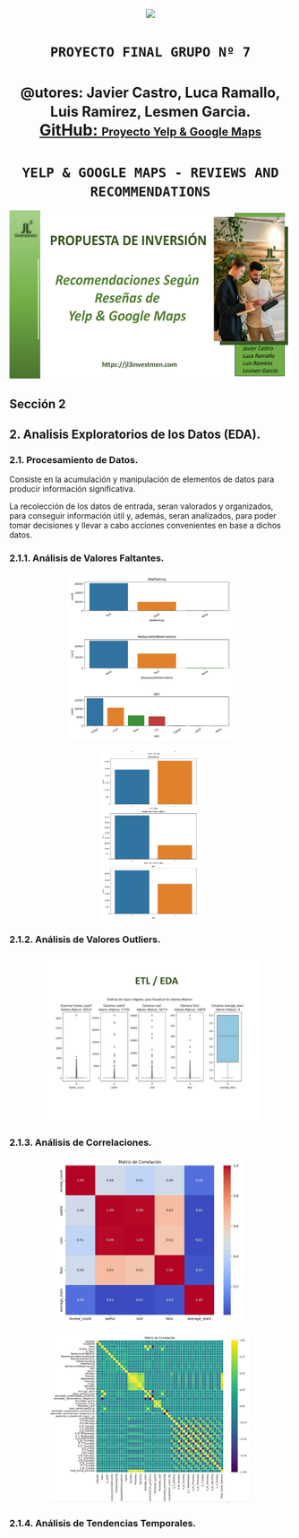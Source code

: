 <p align=center ><img src=https://d31uz8lwfmyn8g.cloudfront.net/Assets/logo-henry-white-lg.png><p>

# <h1 align=center> **`PROYECTO FINAL GRUPO Nº 7`** </h1>

<h1 align="center">
  <span style="font-size: 25px;">@utores:  Javier Castro, Luca Ramallo, Luis Ramirez, Lesmen Garcia.</span> <br>
  <a href="https://github.com/lesmengp/Proyecto-Final-Grupo-07.git">GitHub: <span style="font-size: 20px;">Proyecto Yelp & Google Maps</span></a> <br> 
</h1>

# <h1 align=center>**`YELP & GOOGLE MAPS - REVIEWS AND RECOMMENDATIONS`**</h1>

<p align="center">
<img src="../src/JL3 Sprint3.png", height=300>
</p>

## Sección 2
## 2. Analisis Exploratorios de los Datos (EDA).

### 2.1. Procesamiento de Datos.

Consiste en la acumulación y manipulación de elementos de datos para producir información significativa.<br>

La recolección de los datos de entrada, seran valorados y organizados, para conseguir información útil y, además, seran analizados, para poder tomar decisiones y llevar a cabo acciones convenientes en base a dichos datos.

### 2.1.1. Análisis de Valores Faltantes.

<p align="center">
<img src="../src/Imagenes/campos_categorias_01.jpg", height=300>
</p>

<p align="center">
<img src="../src/Imagenes/campos_categorias_02.jpg", height=300>
</p>


### 2.1.2. Análisis de Valores Outliers.

<p align="center">
<img src="../src/Imagenes/outlies_02.jpg", height=300>
</p>

### 2.1.3. Análisis de Correlaciones.

<p align="center">
<img src="../src/Imagenes/correlacion_01.jpg", height=300>
</p>

<p align="center">
<img src="../src/Imagenes/correlacion_02.jpg", height=300>
</p>

### 2.1.4. Análisis de Tendencias Temporales.